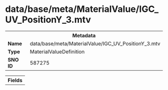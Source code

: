 <h1>data/base/meta/MaterialValue/IGC_UV_PositionY_3.mtv</h1><table><tr><th colspan="100%">Metadata</th></tr><tr><td><b>Name</b></td><td>data/base/meta/MaterialValue/IGC_UV_PositionY_3.mtv</td></tr><tr><td><b>Type</b></td><td>MaterialValueDefinition</td></tr><tr><td><b>SNO ID</b></td><td>587275</td></tr></table>

<table><tr><th colspan="100%">Fields</th></tr></table>


